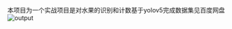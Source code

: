 本项目为一个实战项目是对水果的识别和计数基于yolov5完成数据集见百度网盘
![output](https://github.com/user-attachments/assets/046ac307-37f3-4650-a789-b43db57e0e93)
